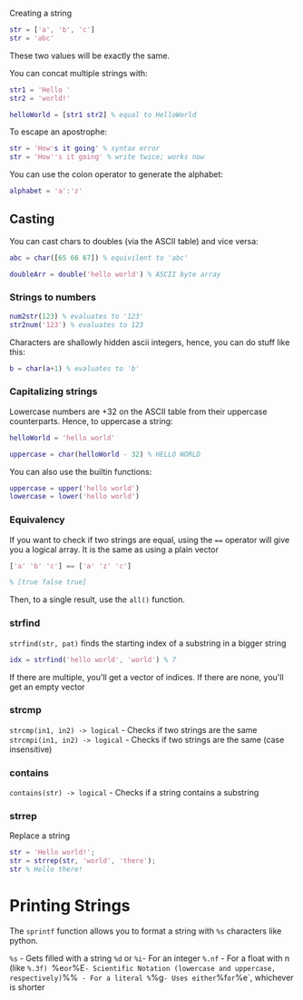 Creating a string
```matlab
str = ['a', 'b', 'c']
str = 'abc'
```
These two values will be exactly the same.

You can concat multiple strings with:
```matlab
str1 = 'Hello '
str2 = 'world!'

helloWorld = [str1 str2] % equal to HelloWorld
```

To escape an apostrophe:
```matlab
str = 'How's it going' % syntax error
str = 'How''s it going' % write twice; works now
```

You can use the colon operator to generate the alphabet:
```matlab
alphabet = 'a':'z'
```

## Casting
You can cast chars to doubles (via the ASCII table) and vice versa:

```matlab
abc = char([65 66 67]) % equivilent to 'abc'

doubleArr = double('hello world') % ASCII byte array
```

### Strings to numbers
```matlab
num2str(123) % evaluates to '123'
str2num('123') % evaluates to 123
```

Characters are shallowly hidden ascii integers, hence, you can do stuff like this:
```matlab
b = char(a+1) % evaluates to 'b'
```

### Capitalizing strings
Lowercase numbers are +32 on the ASCII table from their uppercase counterparts. Hence, to uppercase a string:
```matlab
helloWorld = 'hello world'

uppercase = char(helloWorld - 32) % HELLO WORLD
```

You can also use the builtin functions:
```matlab
uppercase = upper('hello world')
lowercase = lower('hello world')
```

### Equivalency 
If you want to check if two strings are equal, using the `==` operator will give you a logical array. It is the same as using a plain vector

```matlab
['a' 'b' 'c'] == ['a' 'z' 'c']

% [true false true]

```

Then, to a single result, use the `all()` function.

### strfind

`strfind(str, pat)` finds the starting index of a substring in a bigger string

```matlab
idx = strfind('hello world', 'world') % 7
```

If there are multiple, you'll get a vector of indices. If there are none, you'll get an empty vector  

### strcmp

`strcmp(in1, in2) -> logical` - Checks if two strings are the same
`strcmpi(in1, in2) -> logical` - Checks if two strings are the same (case insensitive)

### contains

`contains(str) -> logical` - Checks if a string contains a substring

### strrep

Replace a string
```matlab
str = 'Hello world!';
str = strrep(str, 'world', 'there');
str % Hello there!
```

# Printing Strings

The `sprintf` function allows you to format a string with `%s` characters like python.

`%s` - Gets filled with a string
`%d` or `%i`- For an integer
`%.nf` - For a float with n (like `%.3f)
`%e` or `%E` - Scientific Notation (lowercase and uppercase, respectively)
`%%`  - For a literal %
`%g` - Uses either `%f` or `%e`, whichever is shorter

 